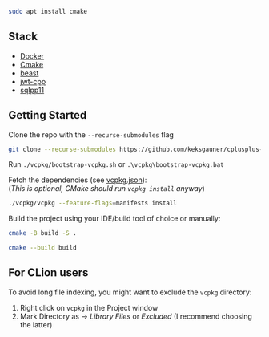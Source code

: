 ```bash
sudo apt install cmake
```

## Stack
- [Docker](https://www.docker.com/)
- [Cmake](https://cmake.org/download/)
- [beast](https://github.com/boostorg/beast)
- [jwt-cpp](https://jwt.io/libraries?language=C++)
- [sqlpp11](https://github.com/rbock/sqlpp11)


## Getting Started
Clone the repo with the `--recurse-submodules` flag
```bash
git clone --recurse-submodules https://github.com/keksgauner/cplusplus-rest
```  

Run `./vcpkg/bootstrap-vcpkg.sh` or `.\vcpkg\bootstrap-vcpkg.bat`

Fetch the dependencies (see [vcpkg.json](vcpkg.json)):  
(_This is optional, CMake should run `vcpkg install` anyway_)
```bash
./vcpkg/vcpkg --feature-flags=manifests install
```

Build the project using your IDE/build tool of choice or manually:

```bash
cmake -B build -S .
```
```bash
cmake --build build
```

## For CLion users
To avoid long file indexing, you might want to exclude the `vcpkg` directory:
1. Right click on `vcpkg` in the Project window
2. Mark Directory as -> _Library Files_ or _Excluded_ (I recommend choosing the latter)